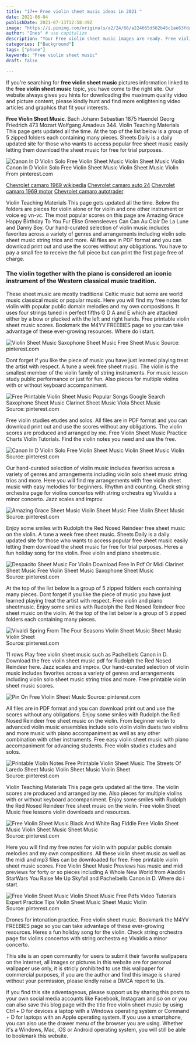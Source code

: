 ```yaml
---
title: "17++ Free violin sheet music ideas in 2021 "
date: 2021-06-04
publishDate: 2021-07-13T12:58:49Z
image: "https://i.pinimg.com/originals/a2/24/66/a224665d562b46c1ae63fda9903f6432.jpg"
author: "Ines" # use capitalize
description: "Your Free violin sheet music images are ready. Free violin sheet music are a topic that is being searched for and liked by netizens today. You can Download the Free violin sheet music files here. Get all free photos and vectors."
categories: ["Background"]
tags: ["phone"]
keywords: "Free violin sheet music"
draft: false

---
```


If you're searching for **free violin sheet music** pictures information linked to the **free violin sheet music** topic, you have come to the right  site.  Our website always  gives you  hints  for downloading  the maximum  quality video and picture  content, please kindly hunt and find more enlightening video articles and graphics  that fit your interests.

**Free Violin Sheet Music**. Bach Johann Sebastian 1875 Haendel Georg Friedrich 473 Mozart Wolfgang Amadeus 344. Violin Teaching Materials This page gets updated all the time. At the top of the list below is a group of 5 zipped folders each containing many pieces. Sheets Daily is a daily updated site for those who wants to access popular free sheet music easily letting them download the sheet music for free for trial purposes.

![Canon In D Violin Solo Free Violin Sheet Music Violin Sheet Music Violin](https://i.pinimg.com/originals/0a/df/9d/0adf9d1359c765db572ce366c8b4c09b.jpg "Canon In D Violin Solo Free Violin Sheet Music Violin Sheet Music Violin")
Canon In D Violin Solo Free Violin Sheet Music Violin Sheet Music Violin From pinterest.com

[Chevrolet camaro 1969 wikipedia](/chevrolet-camaro-1969-wikipedia/)
[Chevrolet camaro auto 24](/chevrolet-camaro-auto-24/)
[Chevrolet camaro 1969 motor](/chevrolet-camaro-1969-motor/)
[Chevrolet camaro autotrader](/chevrolet-camaro-autotrader/)

Violin Teaching Materials This page gets updated all the time. Below the folders are pieces for violin alone or for violin and one other instrument or voice eg vn-vc. The most popular scores on this page are Amazing Grace Happy Birthday To You Fur Elise Greensleeves Can Can Au Clair De La Lune and Danny Boy. Our hand-curated selection of violin music includes favorites across a variety of genres and arrangements including violin solo sheet music string trios and more. All files are in PDF format and you can download print out and use the scores without any obligations. You have to pay a small fee to receive the full piece but can print the first page free of charge.

### The violin together with the piano is considered an iconic instrument of the Western classical music tradition.

These sheet music are mostly traditional Celtic music but some are world music classical music or popular music. Here you will find my free notes for violin with popular public domain melodies and my own compositions. It uses four strings tuned in perfect fifths G D A and E which are attacked either by a bow or plucked with the left and right hands. Free printable violin sheet music scores. Bookmark the M4YV FREEBIES page so you can take advantage of these ever-growing resources. Where do i start.


![Violin Sheet Music Saxophone Sheet Music Free Sheet Music](https://i.pinimg.com/originals/96/3f/2f/963f2f3b0dc2f81fd01b6eb044cb81af.jpg "Violin Sheet Music Saxophone Sheet Music Free Sheet Music")
Source: pinterest.com

Dont forget if you like the piece of music you have just learned playing treat the artist with respect. A tune a week free sheet music. The violin is the smallest member of the violin family of string instruments. For music lesson study public performance or just for fun. Also pieces for multiple violins with or without keyboard accompaniment.

![Free Printable Violin Sheet Music Popular Songs Google Search Saxophone Sheet Music Clarinet Sheet Music Viola Sheet Music](https://i.pinimg.com/originals/a2/d0/43/a2d04366b08806b04a75d2ce90cf9278.png "Free Printable Violin Sheet Music Popular Songs Google Search Saxophone Sheet Music Clarinet Sheet Music Viola Sheet Music")
Source: pinterest.com

Free violin studies etudes and solos. All files are in PDF format and you can download print out and use the scores without any obligations. The violin scores are produced and arranged by me. Free Violin Sheet Music Practice Charts Violin Tutorials. Find the violin notes you need and use the free.

![Canon In D Violin Solo Free Violin Sheet Music Violin Sheet Music Violin](https://i.pinimg.com/originals/0a/df/9d/0adf9d1359c765db572ce366c8b4c09b.jpg "Canon In D Violin Solo Free Violin Sheet Music Violin Sheet Music Violin")
Source: pinterest.com

Our hand-curated selection of violin music includes favorites across a variety of genres and arrangements including violin solo sheet music string trios and more. Here you will find my arrangements with free violin sheet music with easy melodies for beginners. Rhythm and counting. Check string orchestra page for violins concertos with string orchestra eg Vivaldis a minor concerto. Jazz scales and improv.

![Amazing Grace Sheet Music Violin Sheet Music Free Violin Sheet Music](https://i.pinimg.com/originals/2f/00/66/2f00666e2bb3369ccf28e6834f2e6fca.png "Amazing Grace Sheet Music Violin Sheet Music Free Violin Sheet Music")
Source: pinterest.com

Enjoy some smiles with Rudolph the Red Nosed Reindeer free sheet music on the violin. A tune a week free sheet music. Sheets Daily is a daily updated site for those who wants to access popular free sheet music easily letting them download the sheet music for free for trial purposes. Heres a fun holiday song for the violin. Free violin and piano sheetmusic.

![Despacito Sheet Music For Violin Download Free In Pdf Or Midi Clarinet Sheet Music Free Violin Sheet Music Saxophone Sheet Music](https://i.pinimg.com/originals/ae/bc/68/aebc68c457cfef2c074a3f24d3d78441.png "Despacito Sheet Music For Violin Download Free In Pdf Or Midi Clarinet Sheet Music Free Violin Sheet Music Saxophone Sheet Music")
Source: pinterest.com

At the top of the list below is a group of 5 zipped folders each containing many pieces. Dont forget if you like the piece of music you have just learned playing treat the artist with respect. Free violin and piano sheetmusic. Enjoy some smiles with Rudolph the Red Nosed Reindeer free sheet music on the violin. At the top of the list below is a group of 5 zipped folders each containing many pieces.

![Vivaldi Spring From The Four Seasons Violin Sheet Music Sheet Music Violin Sheet](https://i.pinimg.com/originals/84/10/9c/84109cde49b63536ac81b0bd31711965.png "Vivaldi Spring From The Four Seasons Violin Sheet Music Sheet Music Violin Sheet")
Source: pinterest.com

11 rows Play free violin sheet music such as Pachelbels Canon in D. Download the free violin sheet music pdf for Rudolph the Red Nosed Reindeer here. Jazz scales and improv. Our hand-curated selection of violin music includes favorites across a variety of genres and arrangements including violin solo sheet music string trios and more. Free printable violin sheet music scores.

![Pin On Free Violin Sheet Music](https://i.pinimg.com/originals/b5/4a/8e/b54a8edce38ba8000742a6e6391df7d0.jpg "Pin On Free Violin Sheet Music")
Source: pinterest.com

All files are in PDF format and you can download print out and use the scores without any obligations. Enjoy some smiles with Rudolph the Red Nosed Reindeer free sheet music on the violin. From beginner violin to advanced violin music ensembles include solo violin violin duets two violins and more music with piano accompaniment as well as any other combination with other instruments. Free easy violin sheet music with piano accompaniment for advancing students. Free violin studies etudes and solos.

![Printable Violin Notes Free Printable Violin Sheet Music The Streets Of Laredo Sheet Music Violin Sheet Music Violin Sheet](https://i.pinimg.com/originals/5e/77/e0/5e77e03ad2a942e8451b197003627987.png "Printable Violin Notes Free Printable Violin Sheet Music The Streets Of Laredo Sheet Music Violin Sheet Music Violin Sheet")
Source: pinterest.com

Violin Teaching Materials This page gets updated all the time. The violin scores are produced and arranged by me. Also pieces for multiple violins with or without keyboard accompaniment. Enjoy some smiles with Rudolph the Red Nosed Reindeer free sheet music on the violin. Free violin Sheet Music free lessons violin downloads and resources.

![Free Violin Sheet Music Black And White Rag Fiddle Free Violin Sheet Music Violin Sheet Music Sheet Music](https://i.pinimg.com/originals/19/71/6f/19716f8dee6637ddb6ae26c4181c80eb.jpg "Free Violin Sheet Music Black And White Rag Fiddle Free Violin Sheet Music Violin Sheet Music Sheet Music")
Source: pinterest.com

Here you will find my free notes for violin with popular public domain melodies and my own compositions. All these violin sheet music as well as the midi and mp3 files can be downloaded for free. Free printable violin sheet music scores. Free Violin Sheet Music Previews has music and midi previews for forty or so pieces including A Whole New World from Aladdin StarWars You Raise Me Up Skyfall and Pachelbells Canon in D. Where do i start.

![Free Violin Sheet Music Violin Sheet Music Free Pdfs Video Tutorials Expert Practice Tips Violin Sheet Music Sheet Music Violin](https://i.pinimg.com/originals/a2/24/66/a224665d562b46c1ae63fda9903f6432.jpg "Free Violin Sheet Music Violin Sheet Music Free Pdfs Video Tutorials Expert Practice Tips Violin Sheet Music Sheet Music Violin")
Source: pinterest.com

Drones for intonation practice. Free violin sheet music. Bookmark the M4YV FREEBIES page so you can take advantage of these ever-growing resources. Heres a fun holiday song for the violin. Check string orchestra page for violins concertos with string orchestra eg Vivaldis a minor concerto.

This site is an open community for users to submit their favorite wallpapers on the internet, all images or pictures in this website are for personal wallpaper use only, it is stricly prohibited to use this wallpaper for commercial purposes, if you are the author and find this image is shared without your permission, please kindly raise a DMCA report to Us.

If you find this site adventageous, please support us by sharing this posts to your own social media accounts like Facebook, Instagram and so on or you can also save this blog page with the title free violin sheet music by using Ctrl + D for devices a laptop with a Windows operating system or Command + D for laptops with an Apple operating system. If you use a smartphone, you can also use the drawer menu of the browser you are using. Whether it's a Windows, Mac, iOS or Android operating system, you will still be able to bookmark this website.
